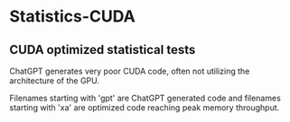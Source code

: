 # Statistics-CUDA
## CUDA optimized statistical tests

ChatGPT generates very poor CUDA code, often not utilizing the architecture of the GPU. 

Filenames starting with 'gpt' are ChatGPT generated code and filenames starting with 'xa' are optimized code reaching peak memory throughput.
